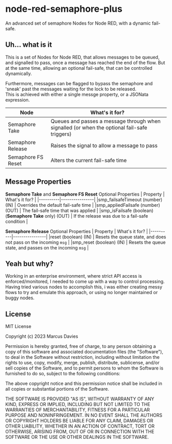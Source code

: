 # node-red-semaphore-plus
An advanced set of semaphore Nodes for Node RED, with a dynamic fail-safe.

## Uh... what is it

This is a set of Nodes for Node RED, that allows messages to be queued, and signalled to pass, once a message has reached the end of the flow.
But at the same time, allowing an optional fail-safe, that can be controlled dynamically.

Furthermore, messages can be flagged to bypass the semaphore and 'sneak' past the messages waiting for the lock to be released.  
This is achieved with either a single messge property, or a JSONata expression.
 

| Node | What's it for? |
|------|----------------|
|Semaphore Take | Queues and passes a message through when signalled (or when the optional fail-safe triggers) |
|Semaphore Release | Raises the signal to allow a message to pass   |
|Semaphore FS Reset | Alters the current fail-safe time |

## Message Properties

**Semaphore Take** and **Semaphore FS Reset** Optional Properties
| Property | What's it for? |
|----------|----------------|
|smp_failsafeTimeout (number) (IN) | Overrides the default fail-safe time |
|smp_appliedFailsafe (number) (OUT) | The  fail-safe time that was applied |
|smp_isFailsafe (boolean) (**Semaphore Take** only) (OUT) | If the release was due to a fail-safe condition |

**Semaphore Release** Optional Properties
| Property | What's it for? |
|----------|----------------|
|reset (boolean) (IN)     | Resets the queue state, and does not pass on the incoming `msg` |
|smp_reset (boolean) (IN) | Resets the queue state, and passes on the incoming `msg` |


## Yeah but why?

Working in an enterprise environment, where strict API access is enforced/monitored, I needed to come up with a way to control processing.
Having tried various nodes to accomplish this, i was either creating messy flows to try and emulate this approach, or using no longer maintained or buggy nodes.

## License
MIT License

Copyright (c) 2023 Marcus Davies

Permission is hereby granted, free of charge, to any person obtaining a copy
of this software and associated documentation files (the "Software"), to deal
in the Software without restriction, including without limitation the rights
to use, copy, modify, merge, publish, distribute, sublicense, and/or sell
copies of the Software, and to permit persons to whom the Software is
furnished to do so, subject to the following conditions:

The above copyright notice and this permission notice shall be included in all
copies or substantial portions of the Software.

THE SOFTWARE IS PROVIDED "AS IS", WITHOUT WARRANTY OF ANY KIND, EXPRESS OR
IMPLIED, INCLUDING BUT NOT LIMITED TO THE WARRANTIES OF MERCHANTABILITY,
FITNESS FOR A PARTICULAR PURPOSE AND NONINFRINGEMENT. IN NO EVENT SHALL THE
AUTHORS OR COPYRIGHT HOLDERS BE LIABLE FOR ANY CLAIM, DAMAGES OR OTHER
LIABILITY, WHETHER IN AN ACTION OF CONTRACT, TORT OR OTHERWISE, ARISING FROM,
OUT OF OR IN CONNECTION WITH THE SOFTWARE OR THE USE OR OTHER DEALINGS IN THE
SOFTWARE.
